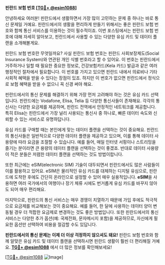 **핀란드 보험 번호 [[TG💪+ @esim1088](https://t.me/s/esim1088)]**

안녕하세요 여러분! 핀란드에서 생활하면서 가장 많이 고민하는 문제 중 하나는 바로 통신 문제일 거예요. 핀란드에서의 생활을 편리하게 만들기 위해서는 좋은 핀란드 보험 번호와 함께 통신 서비스를 이용하는 것이 필수적이죠. 이번 포스팅에서는 핀란드 보험 번호에 대해 자세히 알아보고, 핀란드에서 사용할 수 있는 다양한 유심 카드 및 데이터 플랜을 소개해볼게요.

핀란드 보험 번호란 무엇일까요? 사실 핀란드 보험 번호는 핀란드 사회보장제도(Social Insurance System)와 연관된 개인 식별 번호라고 할 수 있어요. 이 번호는 핀란드에서 거주하거나 일할 때 필요한 중요한 정보로, 건강보험카드(Kela 카드) 발급과 같은 여러 행정적인 절차에서 필요합니다. 이 번호를 가지고 있으면 핀란드 내에서 의료비나 기타 사회적 혜택을 받을 수 있다는 장점이 있죠. 하지만 이 번호가 없으면 핀란드에서 정식으로 보험 혜택을 받을 수 없으니 꼭 신경 써야 해요.

핀란드에서의 통신 문제를 해결하기 위해 가장 먼저 고려해야 하는 것은 유심 카드 선택입니다. 핀란드에는 Vodafone, Elisa, Telia 등 다양한 통신사들이 존재해요. 각각의 통신사는 다양한 요금제를 제공하며, 핀란드 전역에서 안정적인 네트워크를 제공합니다. 특히 Elisa는 핀란드에서 가장 널리 사용되는 통신사 중 하나로, 빠른 데이터 속도와 신뢰할 수 있는 서비스로 유명하답니다.

유심 카드를 구매할 때는 본인에게 맞는 데이터 플랜을 선택하는 것이 중요해요. 핀란드의 통신사들은 일반적으로 다양한 데이터 플랜을 제공하고 있으며, 이를 통해 데이터 사용량에 따라 요금을 조절할 수 있습니다. 예를 들어, 매일 인터넷 서핑이나 스트리밍을 즐기는 분이라면 큰 용량의 데이터 플랜을 선택하는 것이 좋겠죠. 반대로 데이터 사용량이 적은 분들은 저렴한 데이터 플랜을 선택하는 것도 방법이랍니다.

또한 최근에는 eSIM(electronic SIM) 기술이 대두되면서 핀란드에서도 많은 사람들이 이를 활용하고 있어요. eSIM은 물리적인 유심 카드를 대체하는 디지털 유심으로, 핀란드에 도착한 후에도 간단히 온라인으로 설정할 수 있어 매우 실용적입니다. **eSIM**을 사용하면 여러 국가에서의 여행이나 장기 체류 시에도 번거롭게 유심 카드를 바꾸지 않아도 되어 매우 편리해요.

마지막으로, 핀란드의 통신 서비스는 매우 경쟁이 치열하기 때문에 가입 후에도 적극적으로 요금제를 비교해보는 것이 중요해요. 예를 들어, 한 달에 사용하는 데이터 양이 변동될 경우 더 적합한 요금제로 변경하는 것도 좋은 방법입니다. 또한 핀란드에서의 통신 서비스는 다양한 추가 옵션(예: 국제전화, 문자메시지 포함)을 제공하므로, 자신에게 필요한 옵션만 선택하여 비용을 절감할 수도 있답니다.

**핀란드에서의 통신 문제는 이제 더 이상 걱정하지 않으셔도 돼요!** 핀란드 보험 번호와 함께 알맞은 유심 카드 및 데이터 플랜을 선택하시면 핀란드 생활이 훨씬 더 편리해질 거예요. **[TG💪+ @esim1088](https://t.me/s/esim1088)** 에서 더 많은 정보를 확인해보세요!

[[TG💪+ @esim1088](https://t.me/s/esim1088) ![Image](https://i.postimg.cc/Y0z9fWf4/image.png)]